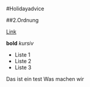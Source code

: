 #Holidayadvice

##2.Ordnung

[Link](https://google.de)


**bold**
_kursiv_

-  Liste 1
-  Liste 2
-  Liste 3

Das ist ein test
Was machen wir
